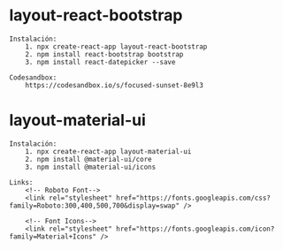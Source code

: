 # layout-react-bootstrap

    Instalación:
        1. npx create-react-app layout-react-bootstrap
        2. npm install react-bootstrap bootstrap
        3. npm install react-datepicker --save
    
    Codesandbox:
        https://codesandbox.io/s/focused-sunset-8e9l3


# layout-material-ui

    Instalación:
        1. npx create-react-app layout-material-ui
        2. npm install @material-ui/core
        3. npm install @material-ui/icons
    
    Links:
        <!-- Roboto Font-->
        <link rel="stylesheet" href="https://fonts.googleapis.com/css?family=Roboto:300,400,500,700&display=swap" />

        <!-- Font Icons-->
        <link rel="stylesheet" href="https://fonts.googleapis.com/icon?family=Material+Icons" />
